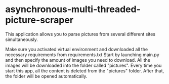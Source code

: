 # asynchronous-multi-threaded-picture-scraper
This application allows you to parse pictures from several different sites simultaneously.

Make sure you activated virtual environment and downloaded all the necessary requirements from requirements.txt
Start by launching main.py and then specify the amount of images you need to download.
All the images will be downloaded into the folder called "pictures".
Every time you start this app, all the content is deleted from the "pictures" folder. After that, the folder will be opened automatically.
